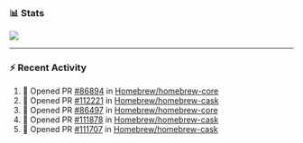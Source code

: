 ### :bar_chart: Stats

<a href="#">
  <img align="center" src="https://github-readme-stats.vercel.app/api?username=tuzi3040&show_icons=true&theme=dark" />
</a>

---

### :zap: Recent Activity

<!--START_SECTION:activity-->
1. 💪 Opened PR [#86894](https://github.com/Homebrew/homebrew-core/pull/86894) in [Homebrew/homebrew-core](https://github.com/Homebrew/homebrew-core)
2. 💪 Opened PR [#112221](https://github.com/Homebrew/homebrew-cask/pull/112221) in [Homebrew/homebrew-cask](https://github.com/Homebrew/homebrew-cask)
3. 💪 Opened PR [#86497](https://github.com/Homebrew/homebrew-core/pull/86497) in [Homebrew/homebrew-core](https://github.com/Homebrew/homebrew-core)
4. 💪 Opened PR [#111878](https://github.com/Homebrew/homebrew-cask/pull/111878) in [Homebrew/homebrew-cask](https://github.com/Homebrew/homebrew-cask)
5. 💪 Opened PR [#111707](https://github.com/Homebrew/homebrew-cask/pull/111707) in [Homebrew/homebrew-cask](https://github.com/Homebrew/homebrew-cask)
<!--END_SECTION:activity-->
